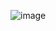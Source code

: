 ![image](https://user-images.githubusercontent.com/96179625/233720360-2f8d97eb-87aa-4448-ab03-54af56aab08d.png)

